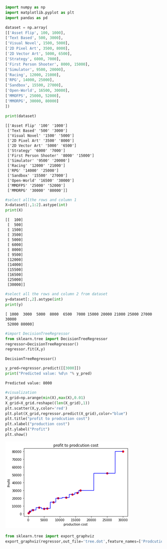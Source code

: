 ```python
import numpy as np
import matplotlib.pyplot as plt
import pandas as pd

```


```python
dataset = np.array(
[['Asset Flip', 100, 1000],
['Text Based', 500, 3000],
['Visual Novel', 1500, 5000],
['2D Pixel Art', 3500, 8000],
['2D Vector Art', 5000, 6500],
['Strategy', 6000, 7000],
['First Person Shooter', 8000, 15000],
['Simulator', 9500, 20000],
['Racing', 12000, 21000],
['RPG', 14000, 25000],
['Sandbox', 15500, 27000],
['Open-World', 16500, 30000],
['MMOFPS', 25000, 52000],
['MMORPG', 30000, 80000]
])
```


```python
print(dataset)

```

    [['Asset Flip' '100' '1000']
     ['Text Based' '500' '3000']
     ['Visual Novel' '1500' '5000']
     ['2D Pixel Art' '3500' '8000']
     ['2D Vector Art' '5000' '6500']
     ['Strategy' '6000' '7000']
     ['First Person Shooter' '8000' '15000']
     ['Simulator' '9500' '20000']
     ['Racing' '12000' '21000']
     ['RPG' '14000' '25000']
     ['Sandbox' '15500' '27000']
     ['Open-World' '16500' '30000']
     ['MMOFPS' '25000' '52000']
     ['MMORPG' '30000' '80000']]
    


```python
#select allthe rows and column 1
X=dataset[:,1:2].astype(int)
print(X)
```

    [[  100]
     [  500]
     [ 1500]
     [ 3500]
     [ 5000]
     [ 6000]
     [ 8000]
     [ 9500]
     [12000]
     [14000]
     [15500]
     [16500]
     [25000]
     [30000]]
    


```python
#select all the rows and column 2 from dataset 
y=dataset[:,2].astype(int)
print(y)
```

    [ 1000  3000  5000  8000  6500  7000 15000 20000 21000 25000 27000 30000
     52000 80000]
    


```python
#import DecisionTreeRegressor
from sklearn.tree import DecisionTreeRegressor
regressor=DecisionTreeRegressor()
regressor.fit(X,y)
```




    DecisionTreeRegressor()




```python
y_pred=regressor.predict([[3000]])
print("Predicted value: %d\n "% y_pred)
```

    Predicted value: 8000
     
    


```python
#visualization
X_grid=np.arange(min(X),max(X),0.01)
X_grid=X_grid.reshape((len(X_grid),1))
plt.scatter(X,y,color='red')
plt.plot(X_grid,regressor.predict(X_grid),color="blue")
plt.title("profit to prodcution cost")
plt.xlabel("production cost")
plt.ylabel("Profit")
plt.show()
```


![png](output_7_0.png)



```python
from sklearn.tree import export_graphviz
export_graphviz(regressor,out_file='tree.dot',feature_names=['Prodcution Coast'])
```


```python

```
